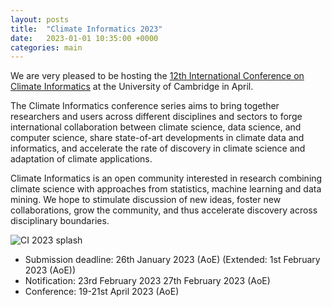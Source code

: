 ```yaml
---
layout: posts
title:  "Climate Informatics 2023"
date:   2023-01-01 10:35:00 +0000
categories: main
---
```


We are very pleased to be hosting the [12th International Conference on Climate Informatics](https://cambridge-iccs.github.io/climate-informatics-2023/) 
at the University of Cambridge in April.

The Climate Informatics conference series aims to bring together researchers and users across different disciplines and sectors to forge international collaboration between climate science, data science, and computer science, share state-of-art developments in climate data and informatics, and accelerate the rate of discovery in climate science and adaptation of climate applications.

Climate Informatics is an open community interested in research combining climate science with approaches from statistics, machine learning and data mining. We hope to stimulate discussion of new ideas, foster new collaborations, grow the community, and thus accelerate discovery across disciplinary boundaries.

![CI 2023 splash](https://cambridge-iccs.github.io/climate-informatics-2023/assets/images/splash.png)

* Submission deadline: 26th January 2023 (AoE) (Extended: 1st February 2023 (AoE))
* Notification: 23rd February 2023 27th February 2023 (AoE)
* Conference: 19-21st April 2023 (AoE)

